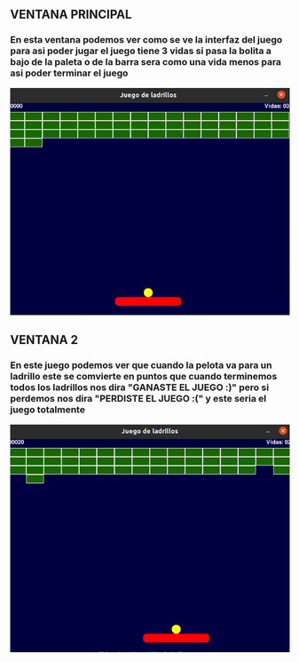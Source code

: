 ## VENTANA PRINCIPAL
### En esta ventana podemos ver como se ve la interfaz del juego para asi poder jugar el juego tiene 3 vidas si pasa la bolita a bajo de la paleta o de la barra sera como una vida menos para asi poder terminar el juego
![juego](juego1.png "juego1") 

## VENTANA 2
### En este juego podemos ver que cuando la pelota va para un ladrillo este se comvierte en puntos que cuando terminemos todos los ladrillos nos dira "GANASTE EL JUEGO :)" pero si perdemos nos dira "PERDISTE EL JUEGO :(" y este seria el juego totalmente 
![juego](juego2.png  "juego2")